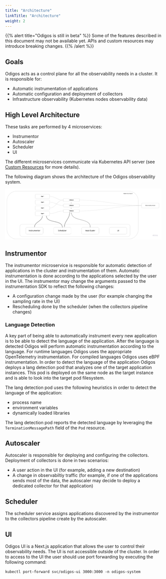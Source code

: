```yaml
---
title: "Architecture"
linkTitle: "Architecture"
weight: 2
---
```


{{% alert title="Odigos is still in beta" %}}
Some of the features described in this document may not be available yet. APIs and custom resources may introduce breaking changes.
{{% /alert %}}

## Goals

Odigos acts as a control plane for all the observability needs in a cluster. It is responsible for:

- Automatic instrumentation of applications
- Automatic configuration and deployment of collectors
- Infrastructure observability (Kubernetes nodes observability data)

## High Level Architecture

These tasks are performed by 4 microservices:

- Instrumentor
- Autoscaler
- Scheduler
- UI

The different microservices communicate via Kubernetes API server (see [Custom Resources](/docs/custom-resources) for more details).

The following diagram shows the architecture of the Odigos observability system.

![Odigos Architecture](Odigos_Arch.jpg)

## Instrumentor

The instrumentor microservice is responsible for automatic detection of applications in the cluster and instrumentation of them.
Automatic instrumentation is done according to the applications selected by the user in the UI.
The instrumentor may change the arguments passed to the instrumentation SDK to reflect the following changes:

- A configuration change made by the user (for example changing the sampling rate in the UI)
- Rescheduling done by the scheduler (when the collectors pipeline changes)

### Language Detection

A key part of being able to automatically instrument every new application is to be able to detect the language of the application. After the language is detected Odigos will perform automatic instrumentation according to the language. For runtime languages Odigos uses the appropriate OpenTelemetry instrumentation. For compiled languages Odigos uses eBPF instrumentation. In order to detect the language of the application Odigos deploys a lang detection pod that analyzes one of the target application instances. This pod is deployed on the same node as the target instance and is able to look into the target pod filesystem.

The lang detection pod uses the following heuristics in order to detect the language of the application:

- process name
- environment variables
- dynamically loaded libraries

The lang detection pod reports the detected language by leveraging the `TerminationMessagePath` field of the `Pod` resource.

## Autoscaler

Autoscaler is responsible for deploying and configuring the collectors. Deployment of collectors is done in two scenarios:

- A user action in the UI (for example, adding a new destination)
- A change in observabiltiy traffic (for example, if one of the applications sends most of the data, the autoscaler may decide to deploy a dedicated collector for that application)

## Scheduler

The scheduler service assigns applications discovered by the instrumentor to the collectors pipeline create by the autoscaler.

## UI

Odigos UI is a Next.js application that allows the user to control their observability needs. The UI is not accessible outside of the cluster. In order to access to the UI the user should use port forwarding by executing the following command:

```console
kubectl port-forward svc/odigos-ui 3000:3000 -n odigos-system
```
